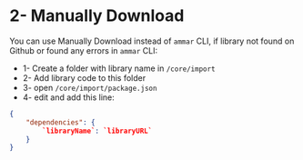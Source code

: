 # 2- Manually Download

You can use Manually Download instead of `ammar` CLI, if library not found on Github or found any errors in `ammar` CLI:

* 1- Create a folder with library name in `/core/import`&#x20;
* 2- Add library code to this folder
* 3- open `/core/import/package.json`&#x20;
* 4- edit and add this line:

```json
{
    "dependencies": {
        `libraryName`: `libraryURL`
    }
}
```
